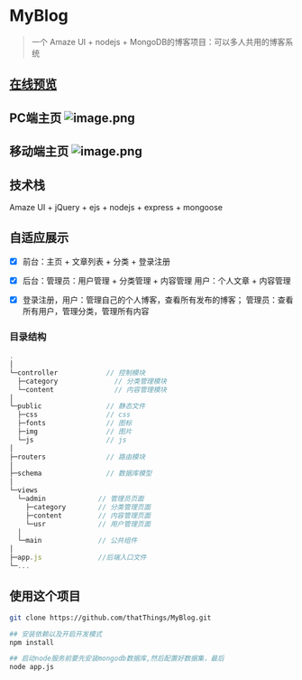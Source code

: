 # MyBlog

> 一个 Amaze UI + nodejs + MongoDB的博客项目：可以多人共用的博客系统

[**在线预览**](http://www.nanyuanfly.cn:3666/)
---
PC端主页
![image.png](https://upload-images.jianshu.io/upload_images/15171164-1bc8924dcc443d06.png?imageMogr2/auto-orient/strip%7CimageView2/2/w/1240)
---
移动端主页
![image.png](https://upload-images.jianshu.io/upload_images/15171164-cbc6a2fdadd43de6.png?imageMogr2/auto-orient/strip%7CimageView2/2/w/1240)
---



## 技术栈
Amaze UI + jQuery + ejs + nodejs + express + mongoose

## 自适应展示

- [x] 前台：主页 + 文章列表 + 分类 + 登录注册  
- [x] 后台：管理员：用户管理 + 分类管理 + 内容管理   用户：个人文章 + 内容管理
- [x] 登录注册，用户：管理自己的个人博客，查看所有发布的博客； 管理员：查看所有用户，管理分类，管理所有内容



### 目录结构

```js
.
│
└─controller            // 控制模块
  ├─category              // 分类管理模块
  └─content               // 内容管理模块
│
└─public                // 静态文件
  ├─css                 // css
  ├─fonts               // 图标
  ├─img                 // 图片
  └─js                  // js  
│
├─routers               // 路由模块
│
├─schema                // 数据库模型
│
└─views
  └─admin             // 管理员页面
    ├─category        // 分类管理页面
    ├─content         // 内容管理页面
    └─usr             // 用户管理页面
  │
  └─main              // 公共组件
│ 
├─app.js              //后端入口文件
└─...

```

## 使用这个项目

```bash
git clone https://github.com/thatThings/MyBlog.git

## 安装依赖以及开启开发模式
npm install 

## 启动node服务前要先安装mongodb数据库,然后配置好数据集，最后
node app.js

```
